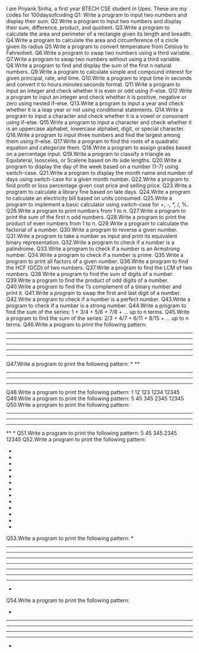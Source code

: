 I am Priyank Sinha, a first year BTECH CSE student in Upes.
These are my codes for 100daysofcoding
Q1: Write a program to input two numbers and display their sum.
Q2.Write a program to input two numbers and display their sum, difference, product, and quotient.
Q3.Write a program to calculate the area and perimeter of a rectangle given its length and breadth.
Q4.Write a program to calculate the area and circumference of a circle given its radius
Q5.Write a program to convert temperature from Celsius to Fahrenheit.
Q6.Write a program to swap two numbers using a third variable.
Q7.Write a program to swap two numbers without using a third variable.
Q8.Write a program to find and display the sum of the first n natural numbers.
Q9.Write a program to calculate simple and compound interest for given principal, rate, and time.
Q10.Write a program to input time in seconds and convert it to hours:minutes:seconds format.
Q11.Write a program to input an integer and check whether it is even or odd using if–else.
Q12.Write a program to input an integer and check whether it is positive, negative or zero using nested if–else.
Q13.Write a program to input a year and check whether it is a leap year or not using conditional statements.
Q14.Write a program to input a character and check whether it is a vowel or consonant using if–else.
Q15.Write a program to input a character and check whether it is an uppercase alphabet, lowercase alphabet, digit, or special character.
Q16.Write a program to input three numbers and find the largest among them using if–else.
Q17.Write a program to find the roots of a quadratic equation and categorize them.
Q18.Write a program to assign grades based on a percentage input.
Q19.Write a program to classify a triangle as Equilateral, Isosceles, or Scalene based on its side lengths.
Q20.Write a program to display the day of the week based on a number (1–7) using switch-case.
Q21.Write a program to display the month name and number of days using switch-case for a given month number.
Q22.Write a program to find profit or loss percentage given cost price and selling price.
Q23.Write a program to calculate a library fine based on late days.
Q24.Write a program to calculate an electricity bill based on units consumed.
Q25.Write a program to implement a basic calculator using switch-case for +, -, *, /, %.
Q26.Write a program to print numbers from 1 to n.
Q27.Write a program to print the sum of the first n odd numbers.
Q28.Write a program to print the product of even numbers from 1 to n.
Q29.Write a program to calculate the factorial of a number.
Q30.Write a program to reverse a given number.
Q31.Write a program to take a number as input and print its equivalent binary representation.
Q32.Write a program to check if a number is a palindrome.
Q33.Write a program to check if a number is an Armstrong number.
Q34.Write a program to check if a number is prime.
Q35.Write a program to print all factors of a given number.
Q36.Write a program to find the HCF (GCD) of two numbers.
Q37.Write a program to find the LCM of two numbers.
Q38.Write a program to find the sum of digits of a number.
Q39.Write a program to find the product of odd digits of a number.
Q40.Write a program to find the 1’s complement of a binary number and print it.
Q41.Write a program to swap the first and last digit of a number.
Q42.Write a program to check if a number is a perfect number.
Q43.Write a program to check if a number is a strong number.
Q44.Write a program to find the sum of the series: 1 + 3/4 + 5/6 + 7/8 + … up to n terms.
Q45.Write a program to find the sum of the series: 2/3 + 4/7 + 6/11 + 8/15 + ... up to n terms.
Q46.Write a program to print the following pattern:
*****
*****
*****
*****
*****
Q47.Write a program to print the following pattern:
*
**
***
****
*****
Q48.Write a program to print the following pattern:
1
12
123
1234
12345
Q49.Write a program to print the following pattern:
5
45
345
2345
12345
Q50.Write a program to print the following pattern:
*****
****
***
**
*
Q51.Write a program to print the following pattern:
5
45
345
2345
12345
Q52.Write a program to print the following pattern:

*

*
*
*

*
*
*
*
*

*
*
*

*
Q53.Write a program to print the following pattern:
*
***
*****
*******
*********
*******
*****
***
*
Q54.Write a program to print the following pattern:

*

***

*****
*******
***

*





